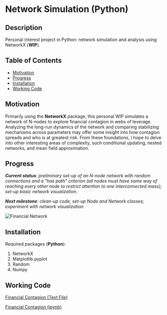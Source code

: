 # Network Simulation (Python)

## Description

Personal interest project in Python: network simulation and analysis using NetworkX (__WIP__).

## Table of Contents

* [Motivation](#motivation)
* [Progress](#progress)
* [Installation](#installation)
* [Working Code](#working-code)

## Motivation

Primarily using the __NetworkX__ package, this personal WIP simulates a network of N-nodes to explore
financial contagion in webs of leverage. Analyzing the long-run dynamics of the network and comparing
stabilizing mechanisms across parameters may offer some insight into how contagion spreads and who is
at greatest risk. From these foundations, I hope to delve into other interesting areas of complexity, such conditional updating,
nested networks, and mean field approximation. 

## Progress

___Current status__: preliminary set-up of an N-node network with random connections and a "has path" criterion (all nodes must have some way of reaching every other node to restrict attention to one interconnected mass); set-up basic network visualization._

___Next milestone__: clean-up code; set-up Node and Network classes; experiment with network visualization._

![Financial Network](https://user-images.githubusercontent.com/68624142/210494279-a70a3d0f-ee09-47fd-8ad6-cb3f53e30a15.png)

## Installation

Required packages (__Python__): 

1. NetworkX
2. Matplotlib.pyplot
3. Random
4. Numpy

## Working Code

[Financial Contagion (Text File)](https://github.com/NetworkGestalt/Network-Simulation/files/10341797/Financial.Contagion.txt)

[Financial Contagion (ipynb)](https://github.com/NetworkGestalt/Network-Simulation/blob/main/Financial%20Contagion.ipynb)
